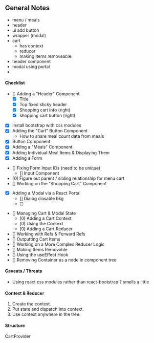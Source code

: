 
## General Notes
  - menu / meals
  - header
  - ui add button
  - wrapper (modal)
  - cart
    - has context
    - reducer
    - making items removeable
  - header component 
  - modal using portal
  - 
#### Checklist
  
  - [] Adding a "Header" Component
    - [x] Title
    - [x] Top fixed sticky header
    - [x] Shopping cart info (right)
    - [x] shopping cart button (right)
  - [x] Install bootstrap with css modules
  - [x] Adding the "Cart" Button Component
    - How to share meal count data from meals
  - [x] Button Component
  - [x] Adding a "Meals" Component
  - [x] Adding Individual Meal Items & Displaying Them
  - [x] Adding a Form
  - [] Fixing Form Input IDs (need to be unique)
    - [] Input Component
  - [0] Figure out parent / sibling relationship for menu cart 
  - [] Working on the "Shopping Cart" Component
  - [x] Adding a Modal via a React Portal
    - [] Dialog closable bkg
    - [ ] 
  - [] Managing Cart & Modal State
    - [0] Adding a Cart Context
    - [0] Using the Context
    - [0] Adding a Cart Reducer
  - [] Working with Refs & Forward Refs
  - [] Outputting Cart Items
  - [] Working on a More Complex Reducer Logic
  - [] Making Items Removable
  - [] Using the useEffect Hook
  - [] Removing Container as a node in component tree

#### Caveats / Threats
  - Using react css modules rather than react-bootstrap ? smells a little 

#### Context & Reducer
1. Create the context.
2. Put state and dispatch into context.
3. Use context anywhere in the tree.

#### Structure
  CartProvider